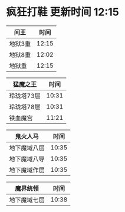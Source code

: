 # 疯狂打鞋 更新时间 12:15

| 间王   | 时间    |
|--------|-------|
| 地狱3重 | 12:15 |
| 地狱8重 | 12:02 |
| 地狱重 | 12:15 |

| 猛魔之王   | 时间    |
|--------|-------|
| 玲珑塔73层 | 10:31 |
| 玲珑塔78层 | 10:31 |
| 铁血魔宫 | 11:21 |

| 鬼火人马   | 时间    |
|--------|-------|
| 地下魔域八层 | 10:35 |
| 地下魔域八导 | 10:35 |
| 地下魔域作层 | 10:35 |

| 魔界统领   | 时间    |
|--------|-------|
| 地下魔域七层 | 10:38 |